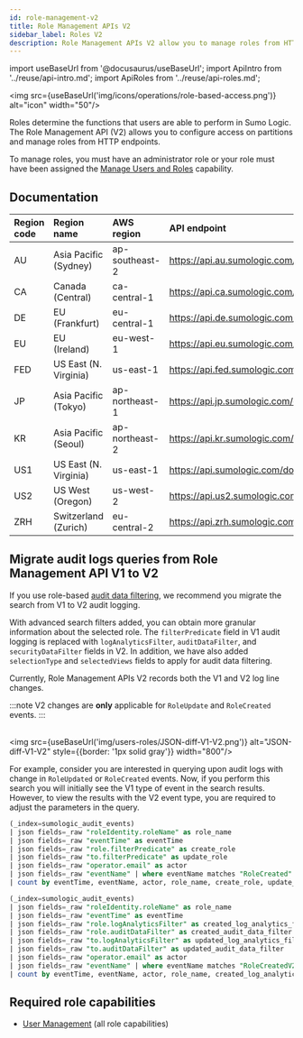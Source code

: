 ```yaml
---
id: role-management-v2
title: Role Management APIs V2
sidebar_label: Roles V2
description: Role Management APIs V2 allow you to manage roles from HTTP endpoints.
---
```


import useBaseUrl from '@docusaurus/useBaseUrl';
import ApiIntro from '../reuse/api-intro.md';
import ApiRoles from '../reuse/api-roles.md';

<img src={useBaseUrl('img/icons/operations/role-based-access.png')} alt="icon" width="50"/>

Roles determine the functions that users are able to perform in Sumo Logic. The Role Management API (V2) allows you to configure access on partitions and manage roles from HTTP endpoints.

To manage roles, you must have an administrator role or your role must have been assigned the [Manage Users and Roles](/docs/manage/users-roles/) capability.

## Documentation

<ApiIntro/>

| Region code | Region name | AWS region | API endpoint |
|:----|:----|:---|:-----|
| AU  | Asia Pacific (Sydney)  | ap-southeast-2 | https://api.au.sumologic.com/docs/#tag/roleManagementV2   |
| CA  | Canada (Central)       | ca-central-1   | https://api.ca.sumologic.com/docs/#tag/roleManagementV2   |
| DE  | EU (Frankfurt)         | eu-central-1   | https://api.de.sumologic.com/docs/#tag/roleManagementV2   |
| EU  | EU (Ireland)           | eu-west-1      | https://api.eu.sumologic.com/docs/#tag/roleManagementV2   |
| FED | US East (N. Virginia)  | us-east-1      | https://api.fed.sumologic.com/docs/#tag/roleManagementV2  |
| JP  | Asia Pacific (Tokyo)   | ap-northeast-1 | https://api.jp.sumologic.com/docs/#tag/roleManagementV2   |
| KR  | Asia Pacific (Seoul)   | ap-northeast-2 | https://api.kr.sumologic.com/docs/#tag/roleManagementV2   |
| US1 | US East (N. Virginia)  | us-east-1      | https://api.sumologic.com/docs/#tag/roleManagementV2      |
| US2 | US West (Oregon)       | us-west-2      | https://api.us2.sumologic.com/docs/#tag/roleManagementV2  |
| ZRH | Switzerland (Zurich)   | eu-central-2   | https://api.zrh.sumologic.com/docs/#tag/roleManagementV2  |

## Migrate audit logs queries from Role Management API V1 to V2

If you use role-based [audit data filtering](/docs/manage/users-roles/roles/create-manage-roles/#create-a-role), we recommend you migrate the search from V1 to V2 audit logging.

With advanced search filters added, you can obtain more granular information about the selected role. The `filterPredicate` field in V1 audit logging is replaced with `logAnalyticsFilter`, `auditDataFilter`, and `securityDataFilter` fields in V2. In addition, we have also added `selectionType` and `selectedViews` fields to apply for audit data filtering.

Currently, Role Management APIs V2 records both the V1 and V2 log line changes.

:::note
V2 changes are **only** applicable for `RoleUpdate` and `RoleCreated` events.
:::

<br/><img src={useBaseUrl('img/users-roles/JSON-diff-V1-V2.png')} alt="JSON-diff-V1-V2" style={{border: '1px solid gray'}} width="800"/>

For example, consider you are interested in querying upon audit logs with change in `RoleUpdated` or `RoleCreated` events. Now, if you perform this search you will initially see the V1 type of event in the search results. However, to view the results with the V2 event type, you are required to adjust the parameters in the query.

```sql title="V1 Audit Logging"
(_index=sumologic_audit_events)
| json fields=_raw "roleIdentity.roleName" as role_name
| json fields=_raw "eventTime" as eventTime
| json fields=_raw "role.filterPredicate" as create_role
| json fields=_raw "to.filterPredicate" as update_role
| json fields=_raw "operator.email" as actor
| json fields=_raw "eventName" | where eventName matches "RoleCreated" OR eventName="RoleUpdate"
| count by eventTime, eventName, actor, role_name, create_role, update_role
```

```sql title="V2 Audit Logging"
(_index=sumologic_audit_events)
| json fields=_raw "roleIdentity.roleName" as role_name
| json fields=_raw "eventTime" as eventTime
| json fields=_raw "role.logAnalyticsFilter" as created_log_analytics_filter
| json fields=_raw "role.auditDataFilter" as created_audit_data_filter
| json fields=_raw "to.logAnalyticsFilter" as updated_log_analytics_filter
| json fields=_raw "to.auditDataFilter" as updated_audit_data_filter
| json fields=_raw "operator.email" as actor
| json fields=_raw "eventName" | where eventName matches "RoleCreatedV2" OR eventName="RoleUpdateV2"
| count by eventTime, eventName, actor, role_name, created_log_analytics_filter, created_audit_data_filter, updated_log_analytics_filter, updated_log_analytics_filter
```

## Required role capabilities

<ApiRoles/>

* [User Management](/docs/manage/users-roles/roles/role-capabilities/#user-management) (all role capabilities)
